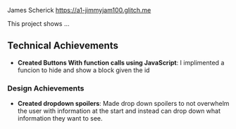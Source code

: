 James Scherick
https://a1-jimmyjam100.glitch.me


This project shows ...

## Technical Achievements
- **Created Buttons With function calls using JavaScript**: I implimented a funcion to hide and show a block given the id

### Design Achievements
- **Created dropdown spoilers**: Made drop down spoilers to not overwhelm the user with information at the start and instead can drop down what information they want to see.
